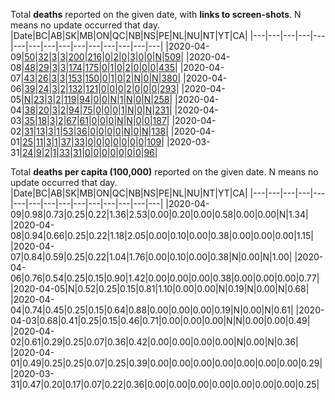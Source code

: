 Total **deaths** reported on the given date, with **links to screen-shots**.
N means no update occurred that day.
|Date|BC|AB|SK|MB|ON|QC|NB|NS|PE|NL|NU|NT|YT|CA|
|---|---|---|---|---|---|---|---|---|---|---|---|---|---|---|
|2020-04-09|[50](https://github.com/johanley/covid-19-canada/blob/master/data/screenshots/2020-04-09_22h00mADT/bc.png)|[32](https://github.com/johanley/covid-19-canada/blob/master/data/screenshots/2020-04-09_22h00mADT/ab.png)|[3](https://github.com/johanley/covid-19-canada/blob/master/data/screenshots/2020-04-09_22h00mADT/sk.png)|[3](https://github.com/johanley/covid-19-canada/blob/master/data/screenshots/2020-04-09_22h00mADT/mb.png)|[200](https://github.com/johanley/covid-19-canada/blob/master/data/screenshots/2020-04-09_22h00mADT/on.png)|[216](https://github.com/johanley/covid-19-canada/blob/master/data/screenshots/2020-04-09_22h00mADT/qc.png)|[0](https://github.com/johanley/covid-19-canada/blob/master/data/screenshots/2020-04-09_22h00mADT/nb.png)|[2](https://github.com/johanley/covid-19-canada/blob/master/data/screenshots/2020-04-09_22h00mADT/ns.png)|[0](https://github.com/johanley/covid-19-canada/blob/master/data/screenshots/2020-04-09_22h00mADT/pe.png)|[3](https://github.com/johanley/covid-19-canada/blob/master/data/screenshots/2020-04-09_22h00mADT/nl.png)|[0](https://github.com/johanley/covid-19-canada/blob/master/data/screenshots/2020-04-09_22h00mADT/nu.png)|[0](https://github.com/johanley/covid-19-canada/blob/master/data/screenshots/2020-04-09_22h00mADT/nt.png)|[N](https://github.com/johanley/covid-19-canada/blob/master/data/screenshots/2020-04-09_22h00mADT/yt.png)|[509](https://github.com/johanley/covid-19-canada/blob/master/data/screenshots/2020-04-09_22h00mADT/ca.png)|
|2020-04-08|[48](https://github.com/johanley/covid-19-canada/blob/master/data/screenshots/2020-04-08_21h30mADT/bc.png)|[29](https://github.com/johanley/covid-19-canada/blob/master/data/screenshots/2020-04-08_21h30mADT/ab.png)|[3](https://github.com/johanley/covid-19-canada/blob/master/data/screenshots/2020-04-08_21h30mADT/sk.png)|[3](https://github.com/johanley/covid-19-canada/blob/master/data/screenshots/2020-04-08_21h30mADT/mb.png)|[174](https://github.com/johanley/covid-19-canada/blob/master/data/screenshots/2020-04-08_21h30mADT/on.png)|[175](https://github.com/johanley/covid-19-canada/blob/master/data/screenshots/2020-04-08_21h30mADT/qc.png)|[0](https://github.com/johanley/covid-19-canada/blob/master/data/screenshots/2020-04-08_21h30mADT/nb.png)|[1](https://github.com/johanley/covid-19-canada/blob/master/data/screenshots/2020-04-08_21h30mADT/ns.png)|[0](https://github.com/johanley/covid-19-canada/blob/master/data/screenshots/2020-04-08_21h30mADT/pe.png)|[2](https://github.com/johanley/covid-19-canada/blob/master/data/screenshots/2020-04-08_21h30mADT/nl.png)|[0](https://github.com/johanley/covid-19-canada/blob/master/data/screenshots/2020-04-08_21h30mADT/nu.png)|[0](https://github.com/johanley/covid-19-canada/blob/master/data/screenshots/2020-04-08_21h30mADT/nt.png)|[0](https://github.com/johanley/covid-19-canada/blob/master/data/screenshots/2020-04-08_21h30mADT/yt.png)|[435](https://github.com/johanley/covid-19-canada/blob/master/data/screenshots/2020-04-08_21h30mADT/ca.png)|
|2020-04-07|[43](https://github.com/johanley/covid-19-canada/blob/master/data/screenshots/2020-04-07_21h45mADT/bc.png)|[26](https://github.com/johanley/covid-19-canada/blob/master/data/screenshots/2020-04-07_21h45mADT/ab.png)|[3](https://github.com/johanley/covid-19-canada/blob/master/data/screenshots/2020-04-07_21h45mADT/sk.png)|[3](https://github.com/johanley/covid-19-canada/blob/master/data/screenshots/2020-04-07_21h45mADT/mb.png)|[153](https://github.com/johanley/covid-19-canada/blob/master/data/screenshots/2020-04-07_21h45mADT/on.png)|[150](https://github.com/johanley/covid-19-canada/blob/master/data/screenshots/2020-04-07_21h45mADT/qc.png)|[0](https://github.com/johanley/covid-19-canada/blob/master/data/screenshots/2020-04-07_21h45mADT/nb.png)|[1](https://github.com/johanley/covid-19-canada/blob/master/data/screenshots/2020-04-07_21h45mADT/ns.png)|[0](https://github.com/johanley/covid-19-canada/blob/master/data/screenshots/2020-04-07_21h45mADT/pe.png)|[2](https://github.com/johanley/covid-19-canada/blob/master/data/screenshots/2020-04-07_21h45mADT/nl.png)|[N](https://github.com/johanley/covid-19-canada/blob/master/data/screenshots/2020-04-07_21h45mADT/nu.png)|[0](https://github.com/johanley/covid-19-canada/blob/master/data/screenshots/2020-04-07_21h45mADT/nt.png)|[N](https://github.com/johanley/covid-19-canada/blob/master/data/screenshots/2020-04-07_21h45mADT/yt.png)|[380](https://github.com/johanley/covid-19-canada/blob/master/data/screenshots/2020-04-07_21h45mADT/ca.png)|
|2020-04-06|[39](https://github.com/johanley/covid-19-canada/blob/master/data/screenshots/2020-04-06_21h45mADT/bc.png)|[24](https://github.com/johanley/covid-19-canada/blob/master/data/screenshots/2020-04-06_21h45mADT/ab.png)|[3](https://github.com/johanley/covid-19-canada/blob/master/data/screenshots/2020-04-06_21h45mADT/sk.png)|[2](https://github.com/johanley/covid-19-canada/blob/master/data/screenshots/2020-04-06_21h45mADT/mb.png)|[132](https://github.com/johanley/covid-19-canada/blob/master/data/screenshots/2020-04-06_21h45mADT/on.png)|[121](https://github.com/johanley/covid-19-canada/blob/master/data/screenshots/2020-04-06_21h45mADT/qc.png)|[0](https://github.com/johanley/covid-19-canada/blob/master/data/screenshots/2020-04-06_21h45mADT/nb.png)|[0](https://github.com/johanley/covid-19-canada/blob/master/data/screenshots/2020-04-06_21h45mADT/ns.png)|[0](https://github.com/johanley/covid-19-canada/blob/master/data/screenshots/2020-04-06_21h45mADT/pe.png)|[2](https://github.com/johanley/covid-19-canada/blob/master/data/screenshots/2020-04-06_21h45mADT/nl.png)|[0](https://github.com/johanley/covid-19-canada/blob/master/data/screenshots/2020-04-06_21h45mADT/nu.png)|[0](https://github.com/johanley/covid-19-canada/blob/master/data/screenshots/2020-04-06_21h45mADT/nt.png)|[0](https://github.com/johanley/covid-19-canada/blob/master/data/screenshots/2020-04-06_21h45mADT/yt.png)|[293](https://github.com/johanley/covid-19-canada/blob/master/data/screenshots/2020-04-06_21h45mADT/ca.png)|
|2020-04-05|[N](https://github.com/johanley/covid-19-canada/blob/master/data/screenshots/2020-04-05_21h30mADT/bc.png)|[23](https://github.com/johanley/covid-19-canada/blob/master/data/screenshots/2020-04-05_21h30mADT/ab.png)|[3](https://github.com/johanley/covid-19-canada/blob/master/data/screenshots/2020-04-05_21h30mADT/sk.png)|[2](https://github.com/johanley/covid-19-canada/blob/master/data/screenshots/2020-04-05_21h30mADT/mb.png)|[119](https://github.com/johanley/covid-19-canada/blob/master/data/screenshots/2020-04-05_21h30mADT/on.png)|[94](https://github.com/johanley/covid-19-canada/blob/master/data/screenshots/2020-04-05_21h30mADT/qc.png)|[0](https://github.com/johanley/covid-19-canada/blob/master/data/screenshots/2020-04-05_21h30mADT/nb.png)|[0](https://github.com/johanley/covid-19-canada/blob/master/data/screenshots/2020-04-05_21h30mADT/ns.png)|[N](https://github.com/johanley/covid-19-canada/blob/master/data/screenshots/2020-04-05_21h30mADT/pe.png)|[1](https://github.com/johanley/covid-19-canada/blob/master/data/screenshots/2020-04-05_21h30mADT/nl.png)|[N](https://github.com/johanley/covid-19-canada/blob/master/data/screenshots/2020-04-05_21h30mADT/nu.png)|[0](https://github.com/johanley/covid-19-canada/blob/master/data/screenshots/2020-04-05_21h30mADT/nt.png)|[N](https://github.com/johanley/covid-19-canada/blob/master/data/screenshots/2020-04-05_21h30mADT/yt.png)|[258](https://github.com/johanley/covid-19-canada/blob/master/data/screenshots/2020-04-05_21h30mADT/ca.png)|
|2020-04-04|[38](https://github.com/johanley/covid-19-canada/blob/master/data/screenshots/2020-04-04_21h00mADT/bc.png)|[20](https://github.com/johanley/covid-19-canada/blob/master/data/screenshots/2020-04-04_21h00mADT/ab.png)|[3](https://github.com/johanley/covid-19-canada/blob/master/data/screenshots/2020-04-04_21h00mADT/sk.png)|[2](https://github.com/johanley/covid-19-canada/blob/master/data/screenshots/2020-04-04_21h00mADT/mb.png)|[94](https://github.com/johanley/covid-19-canada/blob/master/data/screenshots/2020-04-04_21h00mADT/on.png)|[75](https://github.com/johanley/covid-19-canada/blob/master/data/screenshots/2020-04-04_21h00mADT/qc.png)|[0](https://github.com/johanley/covid-19-canada/blob/master/data/screenshots/2020-04-04_21h00mADT/nb.png)|[0](https://github.com/johanley/covid-19-canada/blob/master/data/screenshots/2020-04-04_21h00mADT/ns.png)|[0](https://github.com/johanley/covid-19-canada/blob/master/data/screenshots/2020-04-04_21h00mADT/pe.png)|[1](https://github.com/johanley/covid-19-canada/blob/master/data/screenshots/2020-04-04_21h00mADT/nl.png)|[N](https://github.com/johanley/covid-19-canada/blob/master/data/screenshots/2020-04-04_21h00mADT/nu.png)|[0](https://github.com/johanley/covid-19-canada/blob/master/data/screenshots/2020-04-04_21h00mADT/nt.png)|[N](https://github.com/johanley/covid-19-canada/blob/master/data/screenshots/2020-04-04_21h00mADT/yt.png)|[231](https://github.com/johanley/covid-19-canada/blob/master/data/screenshots/2020-04-04_21h00mADT/ca.png)|
|2020-04-03|[35](https://github.com/johanley/covid-19-canada/blob/master/data/screenshots/2020-04-03_21h30mADT/bc.png)|[18](https://github.com/johanley/covid-19-canada/blob/master/data/screenshots/2020-04-03_21h30mADT/ab.png)|[3](https://github.com/johanley/covid-19-canada/blob/master/data/screenshots/2020-04-03_21h30mADT/sk.png)|[2](https://github.com/johanley/covid-19-canada/blob/master/data/screenshots/2020-04-03_21h30mADT/mb.png)|[67](https://github.com/johanley/covid-19-canada/blob/master/data/screenshots/2020-04-03_21h30mADT/on.png)|[61](https://github.com/johanley/covid-19-canada/blob/master/data/screenshots/2020-04-03_21h30mADT/qc.png)|[0](https://github.com/johanley/covid-19-canada/blob/master/data/screenshots/2020-04-03_21h30mADT/nb.png)|[0](https://github.com/johanley/covid-19-canada/blob/master/data/screenshots/2020-04-03_21h30mADT/ns.png)|[0](https://github.com/johanley/covid-19-canada/blob/master/data/screenshots/2020-04-03_21h30mADT/pe.png)|[N](https://github.com/johanley/covid-19-canada/blob/master/data/screenshots/2020-04-03_21h30mADT/nl.png)|[N](https://github.com/johanley/covid-19-canada/blob/master/data/screenshots/2020-04-03_21h30mADT/nu.png)|[0](https://github.com/johanley/covid-19-canada/blob/master/data/screenshots/2020-04-03_21h30mADT/nt.png)|[0](https://github.com/johanley/covid-19-canada/blob/master/data/screenshots/2020-04-03_21h30mADT/yt.png)|[187](https://github.com/johanley/covid-19-canada/blob/master/data/screenshots/2020-04-03_21h30mADT/ca.png)|
|2020-04-02|[31](https://github.com/johanley/covid-19-canada/blob/master/data/screenshots/2020-04-02_22h00mADT/bc.png)|[13](https://github.com/johanley/covid-19-canada/blob/master/data/screenshots/2020-04-02_22h00mADT/ab.png)|[3](https://github.com/johanley/covid-19-canada/blob/master/data/screenshots/2020-04-02_22h00mADT/sk.png)|[1](https://github.com/johanley/covid-19-canada/blob/master/data/screenshots/2020-04-02_22h00mADT/mb.png)|[53](https://github.com/johanley/covid-19-canada/blob/master/data/screenshots/2020-04-02_22h00mADT/on.png)|[36](https://github.com/johanley/covid-19-canada/blob/master/data/screenshots/2020-04-02_22h00mADT/qc.png)|[0](https://github.com/johanley/covid-19-canada/blob/master/data/screenshots/2020-04-02_22h00mADT/nb.png)|[0](https://github.com/johanley/covid-19-canada/blob/master/data/screenshots/2020-04-02_22h00mADT/ns.png)|[0](https://github.com/johanley/covid-19-canada/blob/master/data/screenshots/2020-04-02_22h00mADT/pe.png)|[0](https://github.com/johanley/covid-19-canada/blob/master/data/screenshots/2020-04-02_22h00mADT/nl.png)|[N](https://github.com/johanley/covid-19-canada/blob/master/data/screenshots/2020-04-02_22h00mADT/nu.png)|[0](https://github.com/johanley/covid-19-canada/blob/master/data/screenshots/2020-04-02_22h00mADT/nt.png)|[N](https://github.com/johanley/covid-19-canada/blob/master/data/screenshots/2020-04-02_22h00mADT/yt.png)|[138](https://github.com/johanley/covid-19-canada/blob/master/data/screenshots/2020-04-02_22h00mADT/ca.png)|
|2020-04-01|[25](https://github.com/johanley/covid-19-canada/blob/master/data/screenshots/2020-04-01_22h00mADT/bc.png)|[11](https://github.com/johanley/covid-19-canada/blob/master/data/screenshots/2020-04-01_22h00mADT/ab.png)|[3](https://github.com/johanley/covid-19-canada/blob/master/data/screenshots/2020-04-01_22h00mADT/sk.png)|[1](https://github.com/johanley/covid-19-canada/blob/master/data/screenshots/2020-04-01_22h00mADT/mb.png)|[37](https://github.com/johanley/covid-19-canada/blob/master/data/screenshots/2020-04-01_22h00mADT/on.png)|[33](https://github.com/johanley/covid-19-canada/blob/master/data/screenshots/2020-04-01_22h00mADT/qc.png)|[0](https://github.com/johanley/covid-19-canada/blob/master/data/screenshots/2020-04-01_22h00mADT/nb.png)|[0](https://github.com/johanley/covid-19-canada/blob/master/data/screenshots/2020-04-01_22h00mADT/ns.png)|[0](https://github.com/johanley/covid-19-canada/blob/master/data/screenshots/2020-04-01_22h00mADT/pe.png)|[0](https://github.com/johanley/covid-19-canada/blob/master/data/screenshots/2020-04-01_22h00mADT/nl.png)|[0](https://github.com/johanley/covid-19-canada/blob/master/data/screenshots/2020-04-01_22h00mADT/nu.png)|[0](https://github.com/johanley/covid-19-canada/blob/master/data/screenshots/2020-04-01_22h00mADT/nt.png)|[0](https://github.com/johanley/covid-19-canada/blob/master/data/screenshots/2020-04-01_22h00mADT/yt.png)|[109](https://github.com/johanley/covid-19-canada/blob/master/data/screenshots/2020-04-01_22h00mADT/ca.png)|
|2020-03-31|[24](https://github.com/johanley/covid-19-canada/blob/master/data/screenshots/2020-03-31_22h00mADT/bc.png)|[9](https://github.com/johanley/covid-19-canada/blob/master/data/screenshots/2020-03-31_22h00mADT/ab.png)|[2](https://github.com/johanley/covid-19-canada/blob/master/data/screenshots/2020-03-31_22h00mADT/sk.png)|[1](https://github.com/johanley/covid-19-canada/blob/master/data/screenshots/2020-03-31_22h00mADT/mb.png)|[33](https://github.com/johanley/covid-19-canada/blob/master/data/screenshots/2020-03-31_22h00mADT/on.png)|[31](https://github.com/johanley/covid-19-canada/blob/master/data/screenshots/2020-03-31_22h00mADT/qc.png)|[0](https://github.com/johanley/covid-19-canada/blob/master/data/screenshots/2020-03-31_22h00mADT/nb.png)|[0](https://github.com/johanley/covid-19-canada/blob/master/data/screenshots/2020-03-31_22h00mADT/ns.png)|[0](https://github.com/johanley/covid-19-canada/blob/master/data/screenshots/2020-03-31_22h00mADT/pe.png)|[0](https://github.com/johanley/covid-19-canada/blob/master/data/screenshots/2020-03-31_22h00mADT/nl.png)|[0](https://github.com/johanley/covid-19-canada/blob/master/data/screenshots/2020-03-31_22h00mADT/nu.png)|[0](https://github.com/johanley/covid-19-canada/blob/master/data/screenshots/2020-03-31_22h00mADT/nt.png)|[0](https://github.com/johanley/covid-19-canada/blob/master/data/screenshots/2020-03-31_22h00mADT/yt.png)|[96](https://github.com/johanley/covid-19-canada/blob/master/data/screenshots/2020-03-31_22h00mADT/ca.png)|


Total **deaths per capita (100,000)** reported on the given date.
N means no update occurred that day.
|Date|BC|AB|SK|MB|ON|QC|NB|NS|PE|NL|NU|NT|YT|CA|
|---|---|---|---|---|---|---|---|---|---|---|---|---|---|---|
|2020-04-09|0.98|0.73|0.25|0.22|1.36|2.53|0.00|0.20|0.00|0.58|0.00|0.00|N|1.34|
|2020-04-08|0.94|0.66|0.25|0.22|1.18|2.05|0.00|0.10|0.00|0.38|0.00|0.00|0.00|1.15|
|2020-04-07|0.84|0.59|0.25|0.22|1.04|1.76|0.00|0.10|0.00|0.38|N|0.00|N|1.00|
|2020-04-06|0.76|0.54|0.25|0.15|0.90|1.42|0.00|0.00|0.00|0.38|0.00|0.00|0.00|0.77|
|2020-04-05|N|0.52|0.25|0.15|0.81|1.10|0.00|0.00|N|0.19|N|0.00|N|0.68|
|2020-04-04|0.74|0.45|0.25|0.15|0.64|0.88|0.00|0.00|0.00|0.19|N|0.00|N|0.61|
|2020-04-03|0.68|0.41|0.25|0.15|0.46|0.71|0.00|0.00|0.00|N|N|0.00|0.00|0.49|
|2020-04-02|0.61|0.29|0.25|0.07|0.36|0.42|0.00|0.00|0.00|0.00|N|0.00|N|0.36|
|2020-04-01|0.49|0.25|0.25|0.07|0.25|0.39|0.00|0.00|0.00|0.00|0.00|0.00|0.00|0.29|
|2020-03-31|0.47|0.20|0.17|0.07|0.22|0.36|0.00|0.00|0.00|0.00|0.00|0.00|0.00|0.25|
